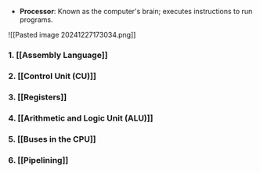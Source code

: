 - **Processor**: Known as the computer's brain; executes instructions to run programs.

![[Pasted image 20241227173034.png]]
### 1. [[Assembly Language]]
### 2. [[Control Unit (CU)]]
### 3. [[Registers]]
### 4. [[Arithmetic and Logic Unit (ALU)]]
### 5. [[Buses in the CPU]]
### 6. [[Pipelining]]


